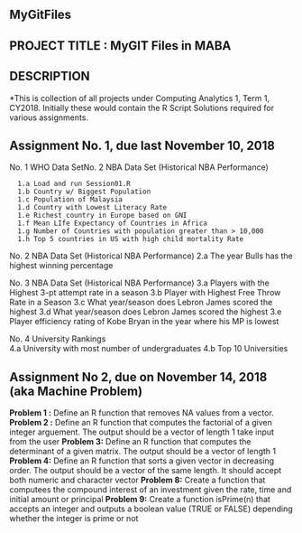 ## MyGitFiles
## PROJECT TITLE : MyGIT Files in MABA 
## DESCRIPTION 
*This is collection of all projects under Computing Analytics 1, Term 1, CY2018.  Initially these would contain the R Script Solutions required for various assignments. 
## Assignment No. 1, due last November 10, 2018
No. 1 WHO Data SetNo. 2 NBA Data Set (Historical NBA Performance)

      1.a Load and run Session01.R
      1.b Country w/ Biggest Population 
      1.c Population of Malaysia
      1.d Country with Lowest Literacy Rate
      1.e Richest country in Europe based on GNI
      1.f Mean LIfe Expectancy of Countries in Africa
      1.g Number of Countries with population greater than > 10,000
      1.h Top 5 countries in US with high child mortality Rate 

No. 2 NBA Data Set (Historical NBA Performance)
      2.a The year Bulls has the highest winning percentage
    
No. 3 NBA Data Set (Historical NBA Performance)
      3.a Players with the Highest 3-pt attempt rate in a season
      3.b Player with Highest Free Throw Rate in a Season 
      3.c What year/season does Lebron James scored the highest
      3.d What year/season does Lebron James scored the highest
      3.e Player efficiency rating of Kobe Bryan in the year where his MP is lowest
    
No. 4 University Rankings    
      4.a University with most number of undergraduates
      4.b Top 10 Universities 

## Assignment No 2, due on November 14, 2018 (aka Machine Problem) 
**Problem 1 :** Define an R function that removes NA values from a vector.
**Problem 2 :** Define an R function that computes the factorial of a given integer arguement. The output should be a vector of length 1 take input from the user
**Problem 3:** Define an R function that computes the determinant of a given matrix.  The output should be a vector of length 1
**Problem 4:** Define an R function that sorts a given vector in decreasing order. The output should be a vector of the same length. It should accept both numeric and character vector 
**Problem 8:** Create a function that computees the compound interest of an investment given the rate, time and initial amount or principal
**Problem 9:** Create a function isPrime(n) that accepts an integer and outputs a boolean value (TRUE or FALSE) depending whether the integer is prime or not
